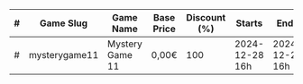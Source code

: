 |#|Game Slug|Game Name|Base Price|Discount (%)|Starts|Ends|
|---|---|---|---|---|---|---|
|#|mysterygame11|Mystery Game 11|0,00€|100|2024-12-28 16h|2024-12-29 16h|

